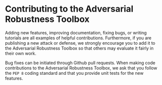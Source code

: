 # Contributing to the Adversarial Robustness Toolbox

Adding new features, improving documentation, fixing bugs, or writing tutorials are all examples of helpful contributions. Furthermore, if you are publishing a new attack or defense, we strongly encourage you to add it to the Adversarial Robustness Toolbox so that others may evaluate it fairly in their own work.

Bug fixes can be initiated through Github pull requests. When making code contributions to the Adversarial Robustness Toolbox, we ask that you follow the `PEP 8` coding standard and that you provide unit tests for the new features.

